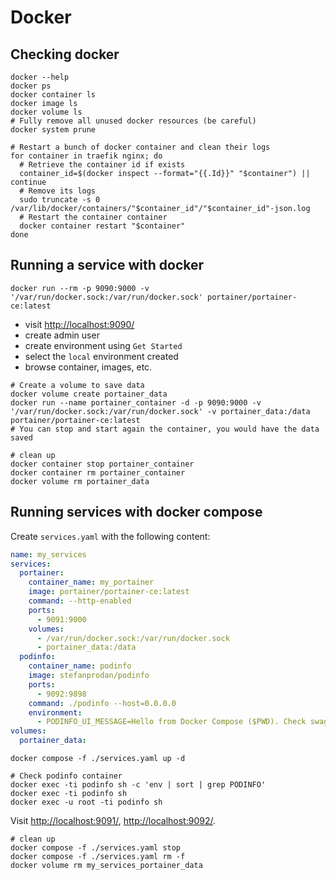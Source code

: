 # Docker

## Checking docker

```shell
docker --help
docker ps
docker container ls
docker image ls
docker volume ls
# Fully remove all unused docker resources (be careful)
docker system prune

# Restart a bunch of docker container and clean their logs
for container in traefik nginx; do
  # Retrieve the container id if exists
  container_id=$(docker inspect --format="{{.Id}}" "$container") || continue
  # Remove its logs
  sudo truncate -s 0 /var/lib/docker/containers/"$container_id"/"$container_id"-json.log
  # Restart the container container
  docker container restart "$container"
done
```

## Running a service with docker

```shell
docker run --rm -p 9090:9000 -v '/var/run/docker.sock:/var/run/docker.sock' portainer/portainer-ce:latest
```

- visit <http://localhost:9090/>
- create admin user
- create environment using `Get Started`
- select the `local` environment created
- browse container, images, etc.

```shell
# Create a volume to save data
docker volume create portainer_data
docker run --name portainer_container -d -p 9090:9000 -v '/var/run/docker.sock:/var/run/docker.sock' -v portainer_data:/data portainer/portainer-ce:latest
# You can stop and start again the container, you would have the data saved
```

```shell
# clean up
docker container stop portainer_container
docker container rm portainer_container
docker volume rm portainer_data
```

## Running services with docker compose

Create `services.yaml` with the following content:

```yaml
name: my_services
services:
  portainer:
    container_name: my_portainer
    image: portainer/portainer-ce:latest
    command: --http-enabled
    ports:
      - 9091:9000
    volumes:
      - /var/run/docker.sock:/var/run/docker.sock
      - portainer_data:/data
  podinfo:
    container_name: podinfo
    image: stefanprodan/podinfo
    ports:
      - 9092:9898
    command: ./podinfo --host=0.0.0.0
    environment:
      - PODINFO_UI_MESSAGE=Hello from Docker Compose ($PWD). Check swagger at /swagger/index.html
volumes:
  portainer_data:
```

```shell
docker compose -f ./services.yaml up -d

# Check podinfo container
docker exec -ti podinfo sh -c 'env | sort | grep PODINFO'
docker exec -ti podinfo sh
docker exec -u root -ti podinfo sh
```

Visit <http://localhost:9091/>, <http://localhost:9092/>.

```shell
# clean up
docker compose -f ./services.yaml stop
docker compose -f ./services.yaml rm -f
docker volume rm my_services_portainer_data
```
